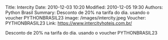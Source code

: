 Title: Intercity
Date: 2010-12-03 10:20
Modified: 2010-12-05 19:30
Authors: Python Brasil
Summary: Desconto de 20% na tarifa do dia. usando o voucher PYTHONBRASIL23
image: /images/intercity.jpeg
Voucher: PYTHONBRASIL23
Link: https://www.intercityhoteis.com.br/

Desconto de 20% na tarifa do dia. usando o voucher PYTHONBRASIL23
